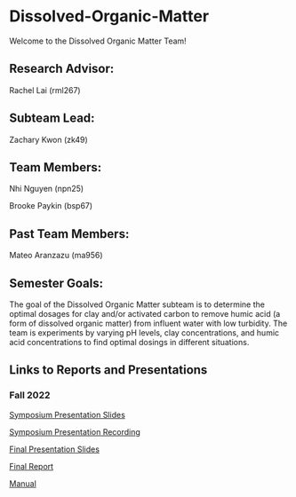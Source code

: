 # Dissolved-Organic-Matter
Welcome to the Dissolved Organic Matter Team!

## Research Advisor:
Rachel Lai (rml267)

## Subteam Lead: 
Zachary Kwon (zk49)

## Team Members:
Nhi Nguyen (npn25)

Brooke Paykin (bsp67)

## Past Team Members:

Mateo Aranzazu (ma956)

## Semester Goals:
The goal of the Dissolved Organic Matter subteam is to determine the optimal dosages for clay and/or activated carbon to remove humic acid (a form of dissolved organic matter) from influent water with low turbidity. The team is experiments by varying pH levels, clay concentrations, and humic acid concentrations to find optimal dosings in different situations.

## Links to Reports and Presentations

### Fall 2022
[Symposium Presentation Slides](https://github.com/AguaClara/Dissolved-Organic-Matter/blob/main/Fall%202022/2022FA%20DOM%20Symposium%20Slides.pptx)

[Symposium Presentation Recording](https://youtu.be/n4SQE6YDL6c)

[Final Presentation Slides](https://github.com/AguaClara/Dissolved-Organic-Matter/blob/main/Fall%202022/2022FA%20DOM%20Final%20Presentation.pptx)

[Final Report](https://github.com/AguaClara/Dissolved-Organic-Matter/blob/main/Fall%202022/2022FA%20DOM%20Final%20Report.docx)

[Manual](https://github.com/AguaClara/Dissolved-Organic-Matter/blob/main/Fall%202022/2022FA%20Dissolved%20Organic%20Matter%20Manual.docx)

